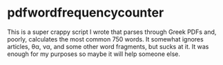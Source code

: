 # pdfwordfrequencycounter
This is a super crappy script I wrote that parses through Greek PDFs and, poorly, calculates the most common 750 words.  It somewhat ignores articles, θα, να, and some other word fragments, but sucks at it.  It was enough for my purposes so maybe it will help someone else.
